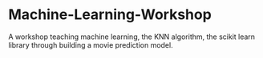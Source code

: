 # Machine-Learning-Workshop
A workshop teaching machine learning, the KNN algorithm, the scikit learn library through building a movie prediction model. 
